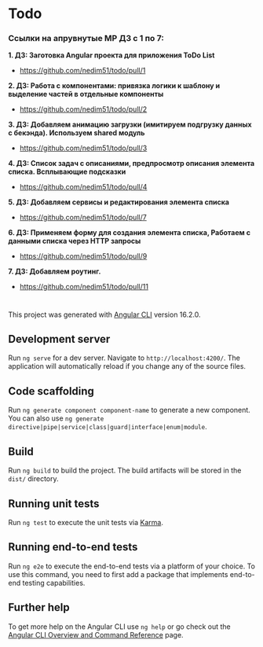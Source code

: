 # Todo

### Ссылки на апрувнутые МР ДЗ с 1 по 7:

**1. ДЗ: Заготовка Angular проекта для приложения ToDo List**
 - https://github.com/nedim51/todo/pull/1

**2. ДЗ: Работа с компонентами: привязка логики к шаблону и выделение частей в отдельные компоненты**
 - https://github.com/nedim51/todo/pull/2

**3. ДЗ: Добавляем анимацию загрузки (имитируем подгрузку данных с бекэнда). Используем shared модуль**
 - https://github.com/nedim51/todo/pull/3

**4. ДЗ: Список задач с описаниями, предпросмотр описания элемента списка. Всплывающие подсказки** 
 - https://github.com/nedim51/todo/pull/4

**5. ДЗ: Добавляем сервисы и редактирования элемента списка**
 - https://github.com/nedim51/todo/pull/7

**6. ДЗ: Применяем форму для создания элемента списка, Работаем с данными списка через HTTP запросы**
 - https://github.com/nedim51/todo/pull/9

**7. ДЗ: Добавляем роутинг.** 
 - https://github.com/nedim51/todo/pull/11

#

This project was generated with [Angular CLI](https://github.com/angular/angular-cli) version 16.2.0.

## Development server

Run `ng serve` for a dev server. Navigate to `http://localhost:4200/`. The application will automatically reload if you change any of the source files.

## Code scaffolding

Run `ng generate component component-name` to generate a new component. You can also use `ng generate directive|pipe|service|class|guard|interface|enum|module`.

## Build

Run `ng build` to build the project. The build artifacts will be stored in the `dist/` directory.

## Running unit tests

Run `ng test` to execute the unit tests via [Karma](https://karma-runner.github.io).

## Running end-to-end tests

Run `ng e2e` to execute the end-to-end tests via a platform of your choice. To use this command, you need to first add a package that implements end-to-end testing capabilities.

## Further help

To get more help on the Angular CLI use `ng help` or go check out the [Angular CLI Overview and Command Reference](https://angular.io/cli) page.
